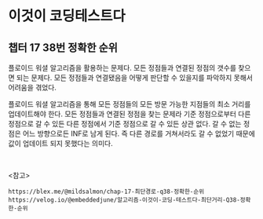 # 이것이 코딩테스트다

## 챕터 17 38번 정확한 순위

플로이드 워셜 알고리즘을 활용하는 문제다. 모든 정점들과 연결된 정점의 갯수를 찾으면 되는 문제다. 모든 정점들과 연결됐음을 어떻게 판단할 수 있을지를 파악하지 못해서 어려움을 겪었다.

플로이드 워셜 알고리즘을 통해 모든 정점들의 모든 방문 가능한 지점들의 최소 거리를 업데이트해야 한다. 모든 정점들과 연결된 정점을 찾는 문제라 기준 정점으로부터 다른 정점으로 갈 수 있든 다른 정점에서 기준 정점으로 갈 수 있든 상관 없다. 갈 수 없는 정점은 어느 방향으로든 INF로 남게 된다. 즉 다른 경로를 거쳐서라도 갈 수 없었기 때문에 값이 업데이트 되지 못했다는 의미다.

<br>

<참고>

```
https://blex.me/@mildsalmon/chap-17-최단경로-q38-정확한-순위
https://velog.io/@embeddedjune/알고리즘-이것이-코딩-테스트다-최단거리-Q38-정확한-순위
```

